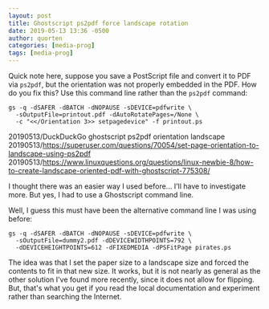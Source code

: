 ```yaml
---
layout: post
title: Ghostscript ps2pdf force landscape rotation
date: 2019-05-13 13:36 -0500
author: quorten
categories: [media-prog]
tags: [media-prog]
---
```


Quick note here, suppose you save a PostScript file and convert it to
PDF via `ps2pdf`, but the orientation was not properly embedded in the
PDF.  How do you fix this?  Use this command line rather than the
`ps2pdf` command:

```
gs -q -dSAFER -dBATCH -dNOPAUSE -sDEVICE=pdfwrite \
  -sOutputFile=printout.pdf -dAutoRotatePages=/None \
  -c "<</Orientation 3>> setpagedevice" -f printout.ps
```

20190513/DuckDuckGo ghostscript ps2pdf orientation landscape  
20190513/https://superuser.com/questions/70054/set-page-orientation-to-landscape-using-ps2pdf  
20190513/https://www.linuxquestions.org/questions/linux-newbie-8/how-to-create-landscape-oriented-pdf-with-ghostscript-775308/

I thought there was an easier way I used before... I'll have to
investigate more.  But yes, I had to use a Ghostscript command line.

Well, I guess this must have been the alternative command line I was
using before:

```
gs -q -dSAFER -dBATCH -dNOPAUSE -sDEVICE=pdfwrite \
  -sOutputFile=dummy2.pdf -dDEVICEWIDTHPOINTS=792 \
  -dDEVICEHEIGHTPOINTS=612 -dFIXEDMEDIA -dPSFitPage pirates.ps
```

<!-- more -->

The idea was that I set the paper size to a landscape size and forced
the contents to fit in that new size.  It works, but it is not nearly
as general as the other solution I've found more recently, since it
does not allow for flipping.  But, that's what you get if you read the
local documentation and experiment rather than searching the Internet.
